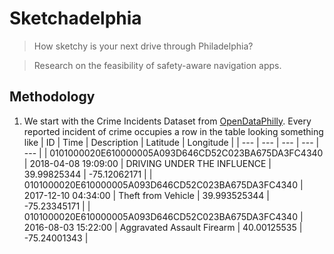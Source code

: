 # Sketchadelphia
> How sketchy is your next drive through Philadelphia?

> Research on the feasibility of safety-aware navigation apps.
## Methodology
1. We start with the Crime Incidents Dataset from [OpenDataPhilly](https://www.opendataphilly.org/dataset/crime-incidents). Every reported incident of crime occupies a row in the table looking something like
 | ID  | Time | Description | Latitude | Longitude | 
 | --- | --- | --- | --- | --- |
 | 0101000020E610000005A093D646CD52C023BA675DA3FC4340 | 2018-04-08 19:09:00 | DRIVING UNDER THE INFLUENCE | 39.99825344 | -75.12062171 |
 | 0101000020E610000005A093D646CD52C023BA675DA3FC4340 | 2017-12-10 04:34:00 | Theft from Vehicle | 39.993525344 | -75.23345171 |
 | 0101000020E610000005A093D646CD52C023BA675DA3FC4340 | 2016-08-03 15:22:00 | Aggravated Assault Firearm | 40.00125535 | -75.24001343 |


